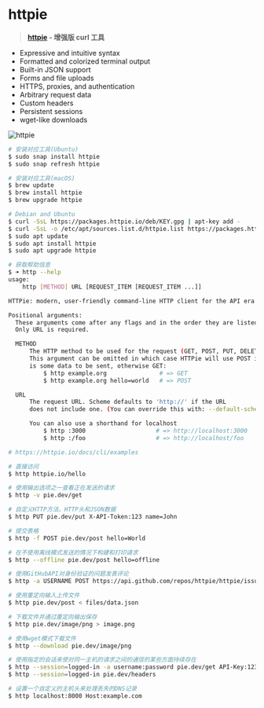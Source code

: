 # httpie

> **[httpie](https://github.com/httpie/httpie) - 增强版 curl 工具**

- Expressive and intuitive syntax
- Formatted and colorized terminal output
- Built-in JSON support
- Forms and file uploads
- HTTPS, proxies, and authentication
- Arbitrary request data
- Custom headers
- Persistent sessions
- wget-like downloads

![httpie](../images/tools/tools-httpie.gif)

```bash
# 安装对应工具(Ubuntu)
$ sudo snap install httpie
$ sudo snap refresh httpie

# 安装对应工具(macOS)
$ brew update
$ brew install httpie
$ brew upgrade httpie

# Debian and Ubuntu
$ curl -SsL https://packages.httpie.io/deb/KEY.gpg | apt-key add -
$ curl -SsL -o /etc/apt/sources.list.d/httpie.list https://packages.httpie.io/deb/httpie.list
$ sudo apt update
$ sudo apt install httpie
$ sudo apt upgrade httpie
```

```bash
# 获取帮助信息
$ ➜ http --help
usage:
    http [METHOD] URL [REQUEST_ITEM [REQUEST_ITEM ...]]

HTTPie: modern, user-friendly command-line HTTP client for the API era. <https://httpie.io>

Positional arguments:
  These arguments come after any flags and in the order they are listed here.
  Only URL is required.

  METHOD
      The HTTP method to be used for the request (GET, POST, PUT, DELETE, ...).
      This argument can be omitted in which case HTTPie will use POST if there
      is some data to be sent, otherwise GET:
          $ http example.org               # => GET
          $ http example.org hello=world   # => POST

  URL
      The request URL. Scheme defaults to 'http://' if the URL
      does not include one. (You can override this with: --default-scheme=http/https)

      You can also use a shorthand for localhost
          $ http :3000                    # => http://localhost:3000
          $ http :/foo                    # => http://localhost/foo
```

```bash
# https://httpie.io/docs/cli/examples

# 直接访问
$ http httpie.io/hello

# 使用输出选项之一查看正在发送的请求
$ http -v pie.dev/get

# 自定义HTTP方法、HTTP头和JSON数据
$ http PUT pie.dev/put X-API-Token:123 name=John

# 提交表格
$ http -f POST pie.dev/post hello=World

# 在不使用离线模式发送的情况下构建和打印请求
$ http --offline pie.dev/post hello=offline

# 使用GitHubAPI对身份验证的问题发表评论
$ http -a USERNAME POST https://api.github.com/repos/httpie/httpie/issues/83/comments body='HTTPie is awesome! :heart:'

# 使用重定向输入上传文件
$ http pie.dev/post < files/data.json

# 下载文件并通过重定向输出保存
$ http pie.dev/image/png > image.png

# 使用wget模式下载文件
$ http --download pie.dev/image/png

# 使用指定的会话来使对同一主机的请求之间的通信的某些方面持续存在
$ http --session=logged-in -a username:password pie.dev/get API-Key:123
$ http --session=logged-in pie.dev/headers

# 设置一个自定义的主机头来处理丢失的DNS记录
$ http localhost:8000 Host:example.com
```
